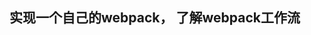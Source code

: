 <!-- \/\*[\s\S]*\*\/|\/\/.* --> 
<!-- ctrl+h -> 所有注释 -->
<!-- //[\s\S]*?\n -->
<!-- /\*(.|\r\n|\n)*?\*/ -->
## 实现一个自己的webpack， 了解webpack工作流